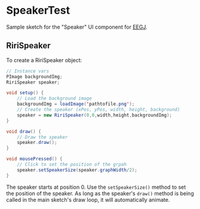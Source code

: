 SpeakerTest
=========

Sample sketch for the "Speaker" UI component for [EEGJ](https://github.com/codenameriri/EEGJ).

RiriSpeaker
---------

To create a RiriSpeaker object:
```java
// Instance vars
PImage backgroundImg;
RiriSpeaker speaker;

void setup() {
	// Load the background image
	backgroundImg = loadImage('pathtofile.png');
	// Create the speaker (xPos, yPos, width, height, background)
	speaker = new RiriSpeaker(0,0,width,height,backgroundImg);
}

void draw() {
	// Draw the speaker	
	speaker.draw();
}

void mousePressed() {
	// Click to set the position of the grpah
	speaker.setSpeakerSize(speaker.graphWidth/2);
}
```

The speaker starts at position 0. Use the `setSpeakerSize()` method to set the position of the speaker. As long as the speaker's `draw()` method is being called in the main sketch's draw loop, it will automatically animate. 